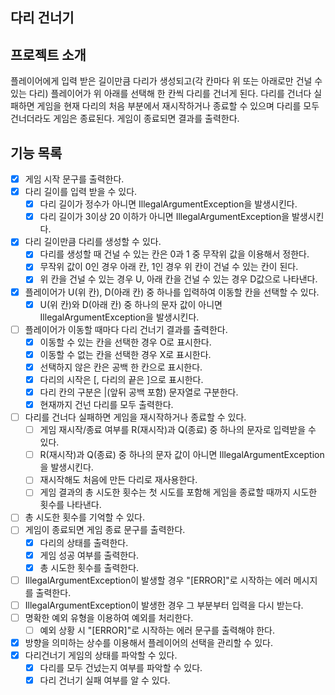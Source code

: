 ## 다리 건너기

## 프로젝트 소개
플레이어에게 입력 받은 길이만큼 다리가 생성되고(각 칸마다 위 또는 아래로만 건널 수 있는 다리)
플레이어가 위 아래를 선택해 한 칸씩 다리를 건너게 된다.
다리를 건너다 실패하면 게임을 현재 다리의 처음 부분에서 재시작하거나 종료할 수 있으며 다리를 모두 건너더라도 게임은 종료된다.
게임이 종료되면 결과를 출력한다.

## 기능 목록
- [x] 게임 시작 문구를 출력한다.
- [x] 다리 길이를 입력 받을 수 있다.
   - [x] 다리 길이가 정수가 아니면 IllegalArgumentException을 발생시킨다.
   - [x] 다리 길이가 3이상 20 이하가 아니면 IllegalArgumentException을 발생시킨다.
- [x] 다리 길이만큼 다리를 생성할 수 있다.
   - [x] 다리를 생성할 때 건널 수 있는 칸은 0과 1 중 무작위 값을 이용해서 정한다.
   - [x] 무작위 값이 0인 경우 아래 칸, 1인 경우 위 칸이 건널 수 있는 칸이 된다.
   - [x] 위 칸을 건널 수 있는 경우 U, 아래 칸을 건널 수 있는 경우 D값으로 나타낸다.
- [x] 플레이어가 U(위 칸), D(아래 칸) 중 하나를 입력하여 이동할 칸을 선택할 수 있다.
   - [x] U(위 칸)와 D(아래 칸) 중 하나의 문자 값이 아니면 IllegalArgumentException을 발생시킨다.
- [ ] 플레이어가 이동할 때마다 다리 건너기 결과를 출력한다.
   - [x] 이동할 수 있는 칸을 선택한 경우 O로 표시한다.
   - [x] 이동할 수 없는 칸을 선택한 경우 X로 표시한다.
   - [x] 선택하지 않은 칸은 공백 한 칸으로 표시한다.
   - [x] 다리의 시작은 [, 다리의 끝은 ]으로 표시한다.
   - [x] 다리 칸의 구분은 |(앞뒤 공백 포함) 문자열로 구분한다.
   - [x] 현재까지 건넌 다리를 모두 출력한다.
- [ ] 다리를 건너다 실패하면 게임을 재시작하거나 종료할 수 있다.
   - [ ] 게임 재시작/종료 여부를 R(재시작)과 Q(종료) 중 하나의 문자로 입력받을 수 있다.
   - [ ] R(재시작)과 Q(종료) 중 하나의 문자 값이 아니면 IllegalArgumentException을 발생시킨다.
   - [ ] 재시작해도 처음에 만든 다리로 재사용한다.
   - [ ] 게임 결과의 총 시도한 횟수는 첫 시도를 포함해 게임을 종료할 때까지 시도한 횟수를 나타낸다.
- [ ] 총 시도한 횟수를 기억할 수 있다.
- [ ] 게임이 종료되면 게임 종료 문구를 출력한다.
   - [x] 다리의 상태를 출력한다.
   - [x] 게임 성공 여부를 출력한다.
   - [x] 총 시도한 횟수를 출력한다.
- [ ] IllegalArgumentException이 발생할 경우 "[ERROR]"로 시작하는 에러 메시지를 출력한다.
- [ ] IllegalArgumentException이 발생한 경우 그 부분부터 입력을 다시 받는다.
- [ ] 명확한 예외 유형을 이용하여 예외를 처리한다.
   - [ ] 예외 상황 시 "[ERROR]"로 시작하는 에러 문구를 출력해야 한다.
- [x] 방향을 의미하는 상수를 이용해서 플레이어의 선택을 관리할 수 있다.
- [x] 다리건너기 게임의 상태를 파악할 수 있다.
   - [x] 다리를 모두 건넜는지 여부를 파악할 수 있다.
   - [x] 다리 건너기 실패 여부를 알 수 있다.